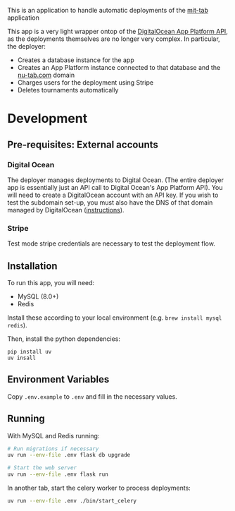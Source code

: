 This is an application to handle automatic deployments of the
[mit-tab](https://github.com/mit-tab/mit-tab/) application

This app is a very light wrapper ontop of the [DigitalOcean App Platform API](https://www.digitalocean.com/products/app-platform),
as the deployments themselves are no longer very complex. In particular,
the deployer:
 - Creates a database instance for the app
 - Creates an App Platform instance connected to that database and the [nu-tab.com](https://nu-tab.com) domain
 - Charges users for the deployment using Stripe
 - Deletes tournaments automatically

# Development

## Pre-requisites: External accounts

### Digital Ocean

The deployer manages deployments to Digital Ocean. (The entire deployer app is
essentially just an API call to Digital Ocean's App Platform API). You will need
to create a DigitalOcean account with an API key. If you wish to test the subdomain
set-up, you must also have the DNS of that domain managed by DigitalOcean ([instructions](https://docs.digitalocean.com/products/networking/dns/how-to/add-domains/)).

### Stripe

Test mode stripe credentials are necessary to test the deployment flow.

## Installation

To run this app, you will need:
 - MySQL (8.0+)
 - Redis

Install these according to your local environment (e.g. `brew install mysql redis`).

Then, install the python dependencies:

```
pip install uv
uv insall
```

## Environment Variables

Copy `.env.example` to `.env` and fill in the necessary values.

## Running

With MySQL and Redis running:

```bash
# Run migrations if necessary
uv run --env-file .env flask db upgrade

# Start the web server
uv run --env-file .env flask run
```

In another tab, start the celery worker to process deployments:

```bash
uv run --env-file .env ./bin/start_celery
```
